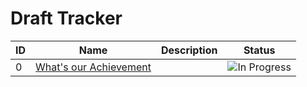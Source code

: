 # Draft Tracker
|ID|Name|Description|Status|
|-|-|-|-|
|0|[What's our Achievement][0]||![In Progress]|


[0]: ./draft-00000.md

[In Progress]: https://img.shields.io/badge/In_Progress-darkorange
